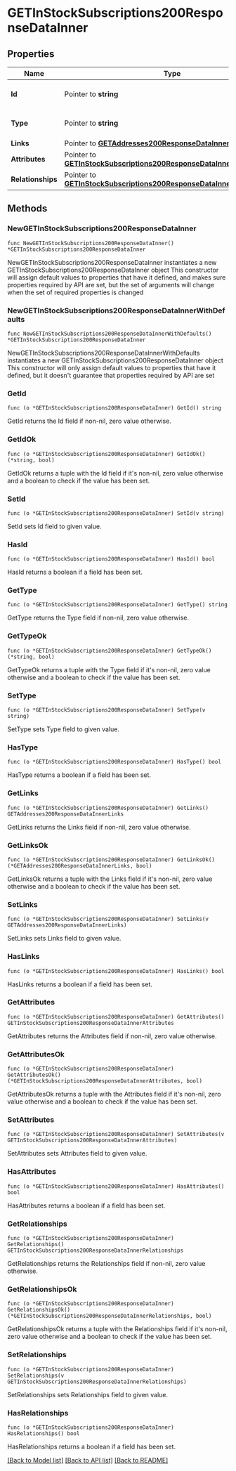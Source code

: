 # GETInStockSubscriptions200ResponseDataInner

## Properties

Name | Type | Description | Notes
------------ | ------------- | ------------- | -------------
**Id** | Pointer to **string** | The resource&#39;s id | [optional] 
**Type** | Pointer to **string** | The resource&#39;s type | [optional] 
**Links** | Pointer to [**GETAddresses200ResponseDataInnerLinks**](GETAddresses200ResponseDataInnerLinks.md) |  | [optional] 
**Attributes** | Pointer to [**GETInStockSubscriptions200ResponseDataInnerAttributes**](GETInStockSubscriptions200ResponseDataInnerAttributes.md) |  | [optional] 
**Relationships** | Pointer to [**GETInStockSubscriptions200ResponseDataInnerRelationships**](GETInStockSubscriptions200ResponseDataInnerRelationships.md) |  | [optional] 

## Methods

### NewGETInStockSubscriptions200ResponseDataInner

`func NewGETInStockSubscriptions200ResponseDataInner() *GETInStockSubscriptions200ResponseDataInner`

NewGETInStockSubscriptions200ResponseDataInner instantiates a new GETInStockSubscriptions200ResponseDataInner object
This constructor will assign default values to properties that have it defined,
and makes sure properties required by API are set, but the set of arguments
will change when the set of required properties is changed

### NewGETInStockSubscriptions200ResponseDataInnerWithDefaults

`func NewGETInStockSubscriptions200ResponseDataInnerWithDefaults() *GETInStockSubscriptions200ResponseDataInner`

NewGETInStockSubscriptions200ResponseDataInnerWithDefaults instantiates a new GETInStockSubscriptions200ResponseDataInner object
This constructor will only assign default values to properties that have it defined,
but it doesn't guarantee that properties required by API are set

### GetId

`func (o *GETInStockSubscriptions200ResponseDataInner) GetId() string`

GetId returns the Id field if non-nil, zero value otherwise.

### GetIdOk

`func (o *GETInStockSubscriptions200ResponseDataInner) GetIdOk() (*string, bool)`

GetIdOk returns a tuple with the Id field if it's non-nil, zero value otherwise
and a boolean to check if the value has been set.

### SetId

`func (o *GETInStockSubscriptions200ResponseDataInner) SetId(v string)`

SetId sets Id field to given value.

### HasId

`func (o *GETInStockSubscriptions200ResponseDataInner) HasId() bool`

HasId returns a boolean if a field has been set.

### GetType

`func (o *GETInStockSubscriptions200ResponseDataInner) GetType() string`

GetType returns the Type field if non-nil, zero value otherwise.

### GetTypeOk

`func (o *GETInStockSubscriptions200ResponseDataInner) GetTypeOk() (*string, bool)`

GetTypeOk returns a tuple with the Type field if it's non-nil, zero value otherwise
and a boolean to check if the value has been set.

### SetType

`func (o *GETInStockSubscriptions200ResponseDataInner) SetType(v string)`

SetType sets Type field to given value.

### HasType

`func (o *GETInStockSubscriptions200ResponseDataInner) HasType() bool`

HasType returns a boolean if a field has been set.

### GetLinks

`func (o *GETInStockSubscriptions200ResponseDataInner) GetLinks() GETAddresses200ResponseDataInnerLinks`

GetLinks returns the Links field if non-nil, zero value otherwise.

### GetLinksOk

`func (o *GETInStockSubscriptions200ResponseDataInner) GetLinksOk() (*GETAddresses200ResponseDataInnerLinks, bool)`

GetLinksOk returns a tuple with the Links field if it's non-nil, zero value otherwise
and a boolean to check if the value has been set.

### SetLinks

`func (o *GETInStockSubscriptions200ResponseDataInner) SetLinks(v GETAddresses200ResponseDataInnerLinks)`

SetLinks sets Links field to given value.

### HasLinks

`func (o *GETInStockSubscriptions200ResponseDataInner) HasLinks() bool`

HasLinks returns a boolean if a field has been set.

### GetAttributes

`func (o *GETInStockSubscriptions200ResponseDataInner) GetAttributes() GETInStockSubscriptions200ResponseDataInnerAttributes`

GetAttributes returns the Attributes field if non-nil, zero value otherwise.

### GetAttributesOk

`func (o *GETInStockSubscriptions200ResponseDataInner) GetAttributesOk() (*GETInStockSubscriptions200ResponseDataInnerAttributes, bool)`

GetAttributesOk returns a tuple with the Attributes field if it's non-nil, zero value otherwise
and a boolean to check if the value has been set.

### SetAttributes

`func (o *GETInStockSubscriptions200ResponseDataInner) SetAttributes(v GETInStockSubscriptions200ResponseDataInnerAttributes)`

SetAttributes sets Attributes field to given value.

### HasAttributes

`func (o *GETInStockSubscriptions200ResponseDataInner) HasAttributes() bool`

HasAttributes returns a boolean if a field has been set.

### GetRelationships

`func (o *GETInStockSubscriptions200ResponseDataInner) GetRelationships() GETInStockSubscriptions200ResponseDataInnerRelationships`

GetRelationships returns the Relationships field if non-nil, zero value otherwise.

### GetRelationshipsOk

`func (o *GETInStockSubscriptions200ResponseDataInner) GetRelationshipsOk() (*GETInStockSubscriptions200ResponseDataInnerRelationships, bool)`

GetRelationshipsOk returns a tuple with the Relationships field if it's non-nil, zero value otherwise
and a boolean to check if the value has been set.

### SetRelationships

`func (o *GETInStockSubscriptions200ResponseDataInner) SetRelationships(v GETInStockSubscriptions200ResponseDataInnerRelationships)`

SetRelationships sets Relationships field to given value.

### HasRelationships

`func (o *GETInStockSubscriptions200ResponseDataInner) HasRelationships() bool`

HasRelationships returns a boolean if a field has been set.


[[Back to Model list]](../README.md#documentation-for-models) [[Back to API list]](../README.md#documentation-for-api-endpoints) [[Back to README]](../README.md)


